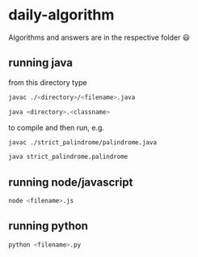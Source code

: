 # daily-algorithm

Algorithms and answers are in the respective folder :smiley:


## running java

from this directory type 
```bash
javac ./<directory>/<filename>.java

java <directory>.<classname>
```  
to compile and then run, e.g. 
```bash 
javac ./strict_palindrome/palindrome.java

java strict_palindrome.palindrome
```

## running node/javascript

```bash
node <filename>.js
```

## running python 

```bash
python <filename>.py
```
